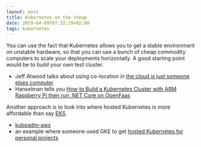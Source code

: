 ```yaml
---
layout: post
title: Kubernetes on the cheap
date: 2019-04-09T07:32:29+02:00
tags: kubernetes
---
```


You can use the fact that Kubernetes allows you to get a stable environment on unstable hardware, so that you can use a bunch of cheap commodity computers to scale your deployments horizontally. A good starting point would be to build your own test cluster.

- Jeff Atwood talks about using co-location in [the cloud is just someone elses computer](https://blog.codinghorror.com/the-cloud-is-just-someone-elses-computer/)
- Hanselman tells you [How to Build a Kubernetes Cluster with ARM Raspberry Pi then run .NET Core on OpenFaas](https://www.hanselman.com/blog/HowToBuildAKubernetesClusterWithARMRaspberryPiThenRunNETCoreOnOpenFaas.aspx)

Another approach is to look into where hosted Kubernetes is more affordable than say [EKS](https://aws.amazon.com/eks/pricing/).

- [kubeadm-aws](https://github.com/cablespaghetti/kubeadm-aws)
- an example where someone used GKE to get [hosted Kubernetes for personal projects](https://news.ycombinator.com/item?id=18111665)
